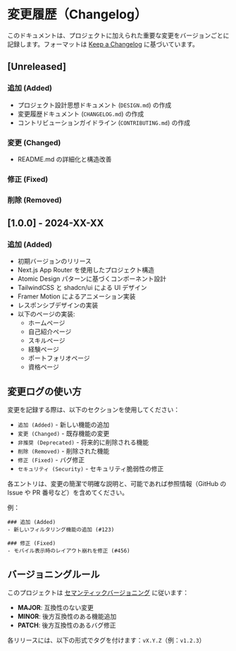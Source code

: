 # 変更履歴（Changelog）

このドキュメントは、プロジェクトに加えられた重要な変更をバージョンごとに記録します。フォーマットは [Keep a Changelog](https://keepachangelog.com/ja/1.0.0/) に基づいています。

## [Unreleased]

### 追加 (Added)

- プロジェクト設計思想ドキュメント (`DESIGN.md`) の作成
- 変更履歴ドキュメント (`CHANGELOG.md`) の作成
- コントリビューションガイドライン (`CONTRIBUTING.md`) の作成

### 変更 (Changed)

- README.md の詳細化と構造改善

### 修正 (Fixed)

### 削除 (Removed)

## [1.0.0] - 2024-XX-XX

### 追加 (Added)

- 初期バージョンのリリース
- Next.js App Router を使用したプロジェクト構造
- Atomic Design パターンに基づくコンポーネント設計
- TailwindCSS と shadcn/ui による UI デザイン
- Framer Motion によるアニメーション実装
- レスポンシブデザインの実装
- 以下のページの実装:
  - ホームページ
  - 自己紹介ページ
  - スキルページ
  - 経験ページ
  - ポートフォリオページ
  - 資格ページ

## 変更ログの使い方

変更を記録する際は、以下のセクションを使用してください：

- `追加 (Added)` - 新しい機能の追加
- `変更 (Changed)` - 既存機能の変更
- `非推奨 (Deprecated)` - 将来的に削除される機能
- `削除 (Removed)` - 削除された機能
- `修正 (Fixed)` - バグ修正
- `セキュリティ (Security)` - セキュリティ脆弱性の修正

各エントリは、変更の簡潔で明確な説明と、可能であれば参照情報（GitHub の Issue や PR 番号など）を含めてください。

例：

```
### 追加 (Added)
- 新しいフィルタリング機能の追加 (#123)

### 修正 (Fixed)
- モバイル表示時のレイアウト崩れを修正 (#456)
```

## バージョニングルール

このプロジェクトは [セマンティックバージョニング](https://semver.org/lang/ja/) に従います：

- **MAJOR**: 互換性のない変更
- **MINOR**: 後方互換性のある機能追加
- **PATCH**: 後方互換性のあるバグ修正

各リリースには、以下の形式でタグを付けます：`vX.Y.Z`（例：`v1.2.3`）
